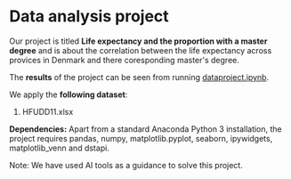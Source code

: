 # Data analysis project

Our project is titled **Life expectancy and the proportion with a master degree** and is about the correlation between the life expectancy across provices in Denmark and there coresponding master's degree.

The **results** of the project can be seen from running [dataproject.ipynb](dataproject.ipynb).

We apply the **following dataset**:

1. HFUDD11.xlsx

**Dependencies:** Apart from a standard Anaconda Python 3 installation, the project requires pandas, numpy, matplotlib.pyplot, seaborn, ipywidgets, matplotlib_venn and dstapi. 

Note: We have used AI tools as a guidance to solve this project. 